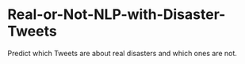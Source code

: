 # Real-or-Not-NLP-with-Disaster-Tweets
Predict which Tweets are about real disasters and which ones are not.
